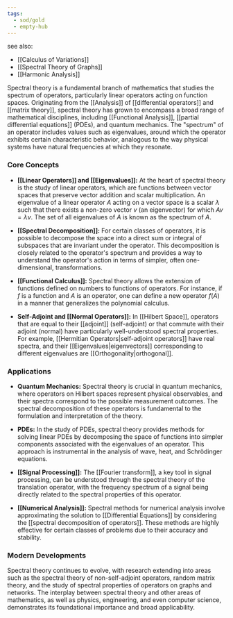 ```yaml
---
tags:
  - sod/gold
  - empty-hub
---
```

see also:
- [[Calculus of Variations]]
- [[Spectral Theory of Graphs]]
- [[Harmonic Analysis]]

Spectral theory is a fundamental branch of mathematics that studies the spectrum of operators, particularly linear operators acting on function spaces. Originating from the [[Analysis]] of [[differential operators]] and [[matrix theory]], spectral theory has grown to encompass a broad range of mathematical disciplines, including [[Functional Analysis]], [[partial differential equations]] (PDEs), and quantum mechanics. The "spectrum" of an operator includes values such as eigenvalues, around which the operator exhibits certain characteristic behavior, analogous to the way physical systems have natural frequencies at which they resonate.

### Core Concepts

- **[[Linear Operators]] and [[Eigenvalues]]:** At the heart of spectral theory is the study of linear operators, which are functions between vector spaces that preserve vector addition and scalar multiplication. An eigenvalue of a linear operator $A$ acting on a vector space is a scalar $\lambda$ such that there exists a non-zero vector $v$ (an eigenvector) for which $Av = \lambda v$. The set of all eigenvalues of $A$ is known as the spectrum of $A$.

- **[[Spectral Decomposition]]:** For certain classes of operators, it is possible to decompose the space into a direct sum or integral of subspaces that are invariant under the operator. This decomposition is closely related to the operator's spectrum and provides a way to understand the operator's action in terms of simpler, often one-dimensional, transformations.

- **[[Functional Calculus]]:** Spectral theory allows the extension of functions defined on numbers to functions of operators. For instance, if $f$ is a function and $A$ is an operator, one can define a new operator $f(A)$ in a manner that generalizes the polynomial calculus.

- **Self-Adjoint and [[Normal Operators]]:** In [[Hilbert Space]], operators that are equal to their [[adjoint]] (self-adjoint) or that commute with their adjoint (normal) have particularly well-understood spectral properties. For example, [[Hermitian Operators|self-adjoint operators]] have real spectra, and their [[Eigenvalues|eigenvectors]] corresponding to different eigenvalues are [[Orthogonality|orthogonal]].

### Applications

- **Quantum Mechanics:** Spectral theory is crucial in quantum mechanics, where operators on Hilbert spaces represent physical observables, and their spectra correspond to the possible measurement outcomes. The spectral decomposition of these operators is fundamental to the formulation and interpretation of the theory.

- **PDEs:** In the study of PDEs, spectral theory provides methods for solving linear PDEs by decomposing the space of functions into simpler components associated with the eigenvalues of an operator. This approach is instrumental in the analysis of wave, heat, and Schrödinger equations.

- **[[Signal Processing]]:** The [[Fourier transform]], a key tool in signal processing, can be understood through the spectral theory of the translation operator, with the frequency spectrum of a signal being directly related to the spectral properties of this operator.

- **[[Numerical Analysis]]:** Spectral methods for numerical analysis involve approximating the solution to [[Differential Equations]] by considering the [[spectral decomposition of operators]]. These methods are highly effective for certain classes of problems due to their accuracy and stability.

### Modern Developments

Spectral theory continues to evolve, with research extending into areas such as the spectral theory of non-self-adjoint operators, random matrix theory, and the study of spectral properties of operators on graphs and networks. The interplay between spectral theory and other areas of mathematics, as well as physics, engineering, and even computer science, demonstrates its foundational importance and broad applicability.